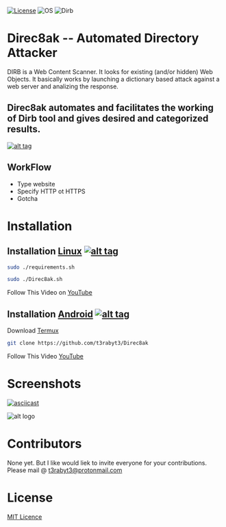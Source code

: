 [![License](https://img.shields.io/badge/License-MIT-blue.svg?style=flat-square)](https://github.com/t3rabyt3/Direc8ak/License) ![OS](https://img.shields.io/badge/Tested%20On-Linux%20|%20OSX%20|%20Android-yellowgreen.svg?style=flat-square) ![Dirb](https://img.shields.io/david/expressjs/express.svg)

# Direc8ak -- Automated Directory Attacker

DIRB is a Web Content Scanner. It looks for existing (and/or hidden) Web Objects. It basically works by launching a dictionary based attack against
a web server and analizing the response.

## Direc8ak automates and facilitates the working of Dirb tool and gives desired and categorized results.

[![alt tag](https://78.media.tumblr.com/3d3525d90c5399eaff33e85805268337/tumblr_p9csib82ad1xugnp1o1_500.png)](https://github.com/t3rabyt3)

## WorkFlow

- Type website
- Specify HTTP ot HTTPS
- Gotcha

# Installation

## Installation [Linux](https://wikipedia.org/wiki/Linux) [![alt tag](http://icons.iconarchive.com/icons/dakirby309/simply-styled/32/OS-Linux-icon.png)](https://fr.wikipedia.org/wiki/Linux)

```bash
sudo ./requirements.sh
```

```bash
sudo ./Direc8ak.sh
```

Follow This Video on [YouTube](https://www.youtube.com/channel/UCzsqlsCIKuVWFDDyfngH4qw)

## Installation [Android](https://en.wikipedia.org/wiki/Android_(operating_system)) [![alt tag](http://icons.iconarchive.com/icons/martz90/circle/32/android-icon.png)](https://fr.wikipedia.org/wiki/Android_(operating_system))

Download [Termux](https://play.google.com/store/apps/details?id=com.termux)

```bash
git clone https://github.com/t3rabyt3/Direc8ak
```

Follow This Video [YouTube](https://www.youtube.com/channel/UCzsqlsCIKuVWFDDyfngH4qw)



# Screenshots

[![asciicast](https://asciinema.org/a/URj2nvpbYpeJyJe43KlASZ7fz.png)](https://asciinema.org/a/URj2nvpbYpeJyJe43KlASZ7fz)

![alt logo](https://media.giphy.com/media/xT0xeFxyHAKirrLa24/giphy.gif)

# Contributors

None yet. But I like would liek to invite everyone for your contributions. Please mail @ [t3rabyt3@protonmail.com](mailto:t3rabyt3@protonmail.com)

# License

[MIT Licence](https://github.com/t3rabyt3/Direc8ak/License)
